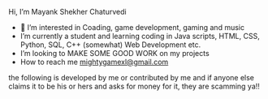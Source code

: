  Hi, I’m Mayank Shekher Chaturvedi
- 👀 I’m interested in Coading, game development, gaming and music
-  I’m currently a student and learning coding in Java scripts, HTML, CSS, Python, SQL, C++ (somewhat) Web Development etc.
-  I’m looking to MAKE SOME GOOD WORK on my projects
- How to reach me mightygamexl@gmail.com

the following is developed by me or contributed by me and if anyone else claims it to be his or hers and asks for money for it, they are scamming ya!!

<!---
MayankShekherchaturvedi/MayankShekherchaturvedi is a ✨ special ✨ repository because its `README.md` (this file) appears on your GitHub profile.
You can click the Preview link to take a look at your changes.
--->
